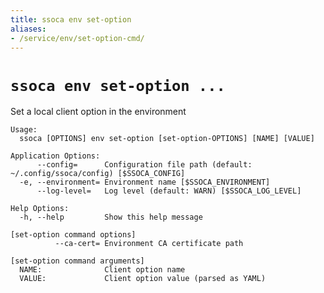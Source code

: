 ```yaml
---
title: ssoca env set-option
aliases:
- /service/env/set-option-cmd/
---
```


# `ssoca env set-option ...`

Set a local client option in the environment

    Usage:
      ssoca [OPTIONS] env set-option [set-option-OPTIONS] [NAME] [VALUE]
    
    Application Options:
          --config=      Configuration file path (default: ~/.config/ssoca/config) [$SSOCA_CONFIG]
      -e, --environment= Environment name [$SSOCA_ENVIRONMENT]
          --log-level=   Log level (default: WARN) [$SSOCA_LOG_LEVEL]
    
    Help Options:
      -h, --help         Show this help message
    
    [set-option command options]
              --ca-cert= Environment CA certificate path
    
    [set-option command arguments]
      NAME:              Client option name
      VALUE:             Client option value (parsed as YAML)
    
